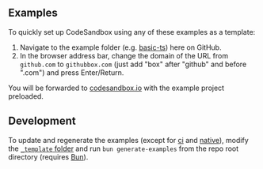 ## Examples

To quickly set up CodeSandbox using any of these examples as a template:

1. Navigate to the example folder (e.g. [basic-ts](./basic-ts/)) here on GitHub.
2. In the browser address bar, change the domain of the URL from `github.com` to `githubbox.com` (just add "box" after "github" and before ".com") and press Enter/Return.

You will be forwarded to [codesandbox.io](https://codesandbox.io) with the example project preloaded.

## Development

To update and regenerate the examples (except for [ci](./ci/) and [native](./native/)), modify the [`_template` folder](./_template/) and run `bun generate-examples` from the repo root directory (requires [Bun](https://bun.sh)).
